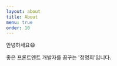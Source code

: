 ```yaml
---
layout: about
title: About
menu: true
order: 10
---
```


안녕하세요😄

좋은 프론트엔트 개발자를 꿈꾸는 '정명희'입니다.

<br>



<br>
<br>



<br>
<br>


<br>
<br>
<br>










